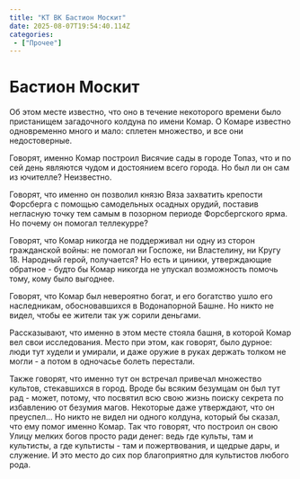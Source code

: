 ```yaml
---
title: "КТ ВК Бастион Москит"
date: 2025-08-07T19:54:40.114Z
categories:
 - ["Прочее"]
---
```


Бастион Москит
==============

Об этом месте известно, что оно в течение некоторого времени было
пристанищем загадочного колдуна по имени Комар. О Комаре известно
одновременно много и мало: сплетен множество, и все они недостоверные.

Говорят, именно Комар построил Висячие сады в городе Топаз, что и по сей
день являются чудом и достоянием всего города. Но был ли он сам из
ючителле? Неизвестно.

Говорят, что именно он позволил князю Вяза захватить крепости Форсберга
с помощью самодельных осадных орудий, поставив негласную точку тем самым
в позорном периоде Форсбергского ярма. Но почему он помогал теллекурре?

Говорят, что Комар никогда не поддерживал ни одну из сторон гражданской
войны: не помогал ни Госпоже, ни Властелину, ни Кругу 18. Народный
герой, получается? Но есть и циники, утверждающие обратное - будто бы
Комар никогда не упускал возможность помочь тому, кому было выгоднее.

Говорят, что Комар был невероятно богат, и его богатство ушло его
наследникам, обосновавшихся в Водонапорной Башне. Но никто не видел,
чтобы ее жители так уж сорили деньгами.

Рассказывают, что именно в этом месте стояла башня, в которой Комар вел
свои исследования. Место при этом, как говорят, было дурное: люди тут
худели и умирали, и даже оружие в руках держать толком не могли - а
потом в одночасье болеть перестали.

Также говорят, что именно тут он встречал привечал множество культов,
стекавшихся в город. Вроде бы всяким безумцам он был тут рад - может,
потому, что посвятил всю свою жизнь поиску секрета по избавлению от
безумия магов. Некоторые даже утверждают, что он преуспел… Но никто не
видел ни одного колдуна, который бы сказал, что ему помог именно Комар.
Так что говорят, что построил он свою Улицу мелких богов просто ради
денег: ведь где культы, там и культисты, а где культисты - там и
пожертвования, и щедрые дары, и служение. И это место до сих пор
благоприятно для культистов любого рода.
